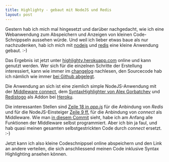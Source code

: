 ```yaml
---
title: Highlighty - gebaut mit NodeJS und Redis
layout: post
---
```


Gestern hab ich mich mal hingesetzt und darüber nachgedacht, wie ich
eine Webanwendung zum Abspeichern und Anzeigen von kleinen
Code-Schnippseln aussehen würde. Und weil ich lieber etwas baue als
nur nachzudenken, hab ich mich mit [nodejs][0] und [redis][1] eine
kleine Anwendung gebaut. :-)

Das Ergebnis ist jetzt unter [highlighty.herokuapp.com][2] online und
kann genutzt werden. Wer sich für die einzelnen Schritte der Erstellung
interessiert, kann wie immer im [changelog][3] nachlesen, den Sourcecode
hab ich nämlich wie immer [bei Github abgelegt][4].

Die Anwendung an sich ist eine ziemlich simple NodeJS-Anwendung mit der
[Middleware connect][5], dem [SyntaxHighlighter von Alex Gorbatchev][6]
und [Redistogo][7] als Addon bei [Heroku][8].

Die interessanten Stellen sind [Zeile 18 in *app.js*][9] für die
Anbindung von *Redis* und für die NodeJS-Einsteiger [Zeile 9 ff.][10]
für die Anbindung von *connect* als Middleware. Wie man [in diesem
Commit][11] sieht, habe ich am Anfang alle Funktionen der Middleware
selbst programmiert. Aber ich bin ja faul, und hab quasi meinen gesamten
selbstgestrickten Code durch *connect* ersetzt. :-)

Jetzt kann ich also kleine Codeschnippsel online abspeichern und den
Link an andere verteilen, die sich anschliessend meinen Code inklusive
Syntax Highlighting ansehen können.

[0]: http://nodejs.org
[1]: http://redis.io
[2]: http://highlighty.herokuapp.com/
[3]: https://github.com/MoriTanosuke/highlighty/commits/master
[4]: https://github.com/MoriTanosuke/highlighty
[5]: http://www.senchalabs.org/connect/
[6]: http://alexgorbatchev.com/SyntaxHighlighter/
[7]: http://redistogo.com/
[8]: https://devcenter.heroku.com/articles/redistogo
[9]: https://github.com/MoriTanosuke/highlighty/blob/master/app.js#L18
[10]: https://github.com/MoriTanosuke/highlighty/blob/master/app.js#L9
[11]: https://github.com/MoriTanosuke/highlighty/commit/e2312e8af4652509f96ae1b0177190453dae63f4#app.js

